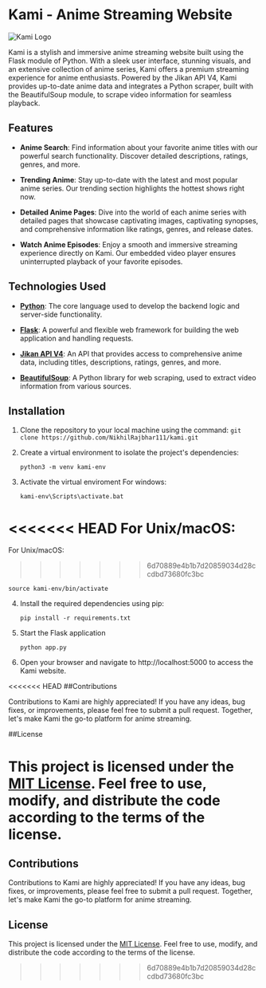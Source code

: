 # Kami - Anime Streaming Website

![Kami Logo](https://github.com/NikhilRajbhar111/kami/blob/master/my_site/static/kami.png)

Kami is a stylish and immersive anime streaming website built using the Flask module of Python. With a sleek user interface, stunning visuals, and an extensive collection of anime series, Kami offers a premium streaming experience for anime enthusiasts. Powered by the Jikan API V4, Kami provides up-to-date anime data and integrates a Python scraper, built with the BeautifulSoup module, to scrape video information for seamless playback.

## Features

- **Anime Search**: Find information about your favorite anime titles with our powerful search functionality. Discover detailed descriptions, ratings, genres, and more.

- **Trending Anime**: Stay up-to-date with the latest and most popular anime series. Our trending section highlights the hottest shows right now.

- **Detailed Anime Pages**: Dive into the world of each anime series with detailed pages that showcase captivating images, captivating synopses, and comprehensive information like ratings, genres, and release dates.

- **Watch Anime Episodes**: Enjoy a smooth and immersive streaming experience directly on Kami. Our embedded video player ensures uninterrupted playback of your favorite episodes.

## Technologies Used

- **[Python](https://www.python.org/downloads/)**: The core language used to develop the backend logic and server-side functionality.

- **[Flask](https://pypi.org/project/Flask/)**: A powerful and flexible web framework for building the web application and handling requests.

- **[Jikan API V4](https://jikan.moe)**: An API that provides access to comprehensive anime data, including titles, descriptions, ratings, genres, and more.

- **[BeautifulSoup](https://pypi.org/project/beautifulsoup4/)**: A Python library for web scraping, used to extract video information from various sources.

## Installation

1. Clone the repository to your local machine using the command: `git clone https://github.com/NikhilRajbhar111/kami.git`

2. Create a virtual environment to isolate the project's dependencies:

   ```shell
   python3 -m venv kami-env
   ```
3. Activate the virtual enviroment
For windows:
   
   ```shell
   kami-env\Scripts\activate.bat
   ```
<<<<<<< HEAD
For Unix/macOS:
=======
   For Unix/macOS:
>>>>>>> 6d70889e4b1b7d20859034d28ccdbd73680fc3bc
   
   ```shell
   source kami-env/bin/activate
   ```
4. Install the required dependencies using pip:

   ```shell
   pip install -r requirements.txt
   ```
5. Start the Flask application

   ```shell
   python app.py
   ```
6. Open your browser and navigate to http://localhost:5000 to access the Kami website.

<<<<<<< HEAD
##Contributions

Contributions to Kami are highly appreciated! If you have any ideas, bug fixes, or improvements, please feel free to submit a pull request. Together, let's make Kami the go-to platform for anime streaming.

##License

This project is licensed under the [MIT License](https://opensource.org/licenses/MIT). Feel free to use, modify, and distribute the code according to the terms of the license.
=======
## Contributions

Contributions to Kami are highly appreciated! If you have any ideas, bug fixes, or improvements, please feel free to submit a pull request. Together, let's make Kami the go-to platform for anime streaming.

## License

This project is licensed under the [MIT License](https://opensource.org/licenses/MIT). Feel free to use, modify, and distribute the code according to the terms of the license.
>>>>>>> 6d70889e4b1b7d20859034d28ccdbd73680fc3bc
